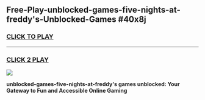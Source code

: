 
## Free-Play-unblocked-games-five-nights-at-freddy's-Unblocked-Games #40x8j
<h3>
<a href="https://news.freeplayer.one?title=unblocked-games-five-nights-at-freddy's&ref=8M">CLICK TO PLAY</a></h3>
<hr>

<h3>
<a href="https://news.freeplayer.one?title=unblocked-games-five-nights-at-freddy's&ref=8M">CLICK 2 PLAY</a>
  
</h3>

<a href="https://news.freeplayer.one?title=unblocked-games-five-nights-at-freddy's&ref=8M"><img src="https://clearcache.store/games.png"></a>


**unblocked-games-five-nights-at-freddy's games unblocked: Your Gateway to Fun and Accessible Online Gaming**
